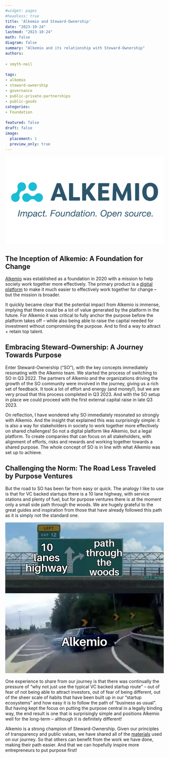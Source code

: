 ```yaml
---
#widget: pages
#headless: true
title: 'Alkemio and Steward-Ownership'
date: "2023-10-24"
lastmod: "2023-10-24"
math: false
diagram: false
summary: "Alkemio and its relationship with Steward-Ownership"
authors:

- smyth-neil

tags:
- alkemio
- steward-ownership
- governance
- public-private-partnerships
- public-goods
categories:
- Foundation

featured: false
draft: false
image:
  placement: 1
  preview_only: true
---
```


![](./header.png)

## The Inception of Alkemio: A Foundation for Change

[Alkemio](https://alkemio.org) was established as a foundation in 2020 with a mission to help society work together more effectively. The primary product is a [digital platform](https://alkem.io/landing) to make it much easier to effectively work together for change – but the mission is broader.

It quickly became clear that the potential impact from Alkemio is immense, implying that there could be a lot of value generated by the platform in the future. For Alkemio it was critical to fully anchor the purpose before the platform takes off – while also being able to raise the capital needed for investment without compromising the purpose. And to find a way to attract + retain top talent.

## Embracing Steward-Ownership: A Journey Towards Purpose

Enter Steward-Ownership (“SO”), with the key concepts immediately resonating with the Alkemio team. We started the process of switching to SO in Q3 2022. The partners of Alkemio and the organizations driving the growth of the SO community were involved in the journey, giving us a rich set of feedback. It took a lot of effort and energy (and money!), but we are very proud that this process completed in Q3 2023. And with the SO setup in place we could proceed with the first external capital raise in late Q3 2023.

On reflection, I have wondered why SO immediately resonated so strongly with Alkemio. And the insight that explained this was surprisingly simple: it is also a way for stakeholders in society to work together more effectively on shared challenges! So not a digital platform like Alkemio, but a legal platform. To create companies that can focus on all stakeholders, with alignment of efforts, risks and rewards and working together towards a shared purpose. The whole concept of SO is in line with what Alkemio was set up to achieve.

## Challenging the Norm: The Road Less Traveled by Purpose Ventures

But the road to SO has been far from easy or quick. The analogy I like to use is that for VC backed startups there is a 10 lane highway, with service stations and plenty of fuel, but for purpose ventures there is at the moment only a small side path through the woods. We are hugely grateful to the great guides and inspiration from those that have already followed this path as it is simply not the standard one.

![](./highway.png)

One experience to share from our journey is that there was continually the pressure of “why not just use the typical VC backed startup route” – out of fear of not being able to attract investors, out of fear of being different, out of the sheer scale of habits that have been built up in our “startup ecosystems” and how easy it is to follow the path of “business as usual”. But having kept the focus on putting the purpose central in a legally binding way, the end result is one that is surprisingly simple and positions Alkemio well for the long-term – although it is definitely different!

Alkemio is a strong champion of Steward-Ownership. Given our principles of transparency and public values, we have shared all of the [materials](https://alkemio.org/structure) used on our journey. So that others can benefit from the work we have done, making their path easier. And that we can hopefully inspire more entrepreneurs to put purpose first!
